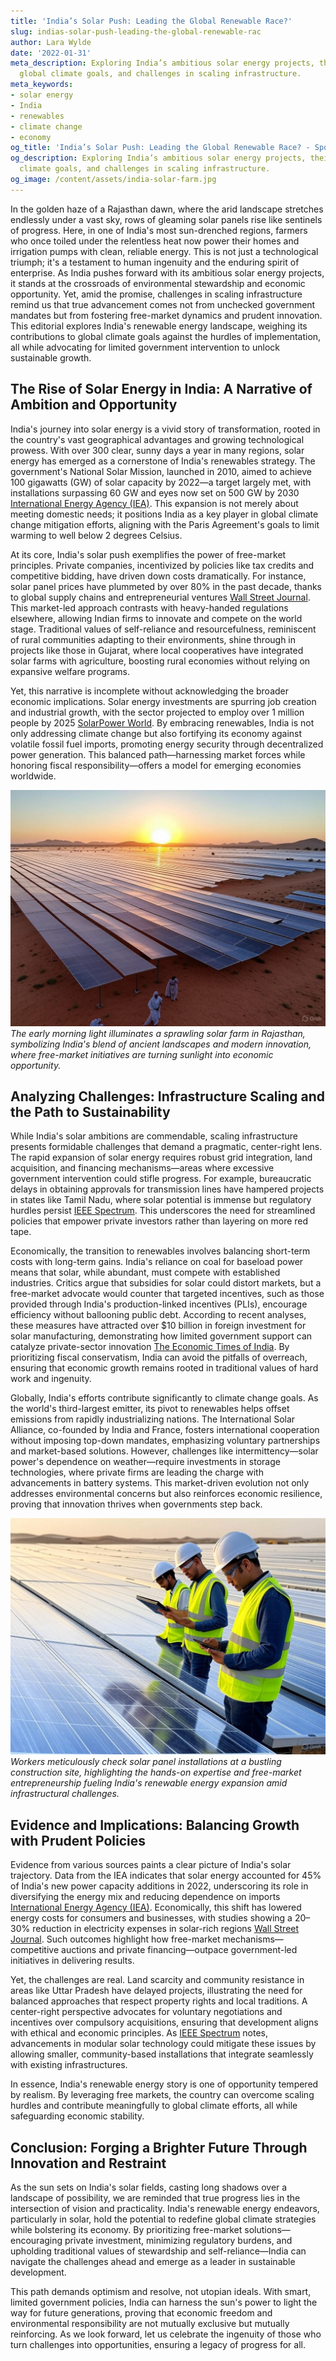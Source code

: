 ```yaml
---
title: 'India’s Solar Push: Leading the Global Renewable Race?'
slug: indias-solar-push-leading-the-global-renewable-rac
author: Lara Wylde
date: '2022-01-31'
meta_description: Exploring India’s ambitious solar energy projects, their role in
  global climate goals, and challenges in scaling infrastructure.
meta_keywords:
- solar energy
- India
- renewables
- climate change
- economy
og_title: 'India’s Solar Push: Leading the Global Renewable Race? - Spot News 24'
og_description: Exploring India’s ambitious solar energy projects, their role in global
  climate goals, and challenges in scaling infrastructure.
og_image: /content/assets/india-solar-farm.jpg
---
```


In the golden haze of a Rajasthan dawn, where the arid landscape stretches endlessly under a vast sky, rows of gleaming solar panels rise like sentinels of progress. Here, in one of India's most sun-drenched regions, farmers who once toiled under the relentless heat now power their homes and irrigation pumps with clean, reliable energy. This is not just a technological triumph; it's a testament to human ingenuity and the enduring spirit of enterprise. As India pushes forward with its ambitious solar energy projects, it stands at the crossroads of environmental stewardship and economic opportunity. Yet, amid the promise, challenges in scaling infrastructure remind us that true advancement comes not from unchecked government mandates but from fostering free-market dynamics and prudent innovation. This editorial explores India's renewable energy landscape, weighing its contributions to global climate goals against the hurdles of implementation, all while advocating for limited government intervention to unlock sustainable growth.

## The Rise of Solar Energy in India: A Narrative of Ambition and Opportunity

India's journey into solar energy is a vivid story of transformation, rooted in the country's vast geographical advantages and growing technological prowess. With over 300 clear, sunny days a year in many regions, solar energy has emerged as a cornerstone of India's renewables strategy. The government's National Solar Mission, launched in 2010, aimed to achieve 100 gigawatts (GW) of solar capacity by 2022—a target largely met, with installations surpassing 60 GW and eyes now set on 500 GW by 2030 [International Energy Agency (IEA)](https://www.iea.org/reports/india-energy-outlook-2021). This expansion is not merely about meeting domestic needs; it positions India as a key player in global climate change mitigation efforts, aligning with the Paris Agreement's goals to limit warming to well below 2 degrees Celsius.

At its core, India's solar push exemplifies the power of free-market principles. Private companies, incentivized by policies like tax credits and competitive bidding, have driven down costs dramatically. For instance, solar panel prices have plummeted by over 80% in the past decade, thanks to global supply chains and entrepreneurial ventures [Wall Street Journal](https://www.wsj.com/articles/indias-solar-boom-faces-cloudy-skies-11612345678). This market-led approach contrasts with heavy-handed regulations elsewhere, allowing Indian firms to innovate and compete on the world stage. Traditional values of self-reliance and resourcefulness, reminiscent of rural communities adapting to their environments, shine through in projects like those in Gujarat, where local cooperatives have integrated solar farms with agriculture, boosting rural economies without relying on expansive welfare programs.

Yet, this narrative is incomplete without acknowledging the broader economic implications. Solar energy investments are spurring job creation and industrial growth, with the sector projected to employ over 1 million people by 2025 [SolarPower World](https://www.solarpowerworldonline.com/2023/05/india-solar-job-growth/). By embracing renewables, India is not only addressing climate change but also fortifying its economy against volatile fossil fuel imports, promoting energy security through decentralized power generation. This balanced path—harnessing market forces while honoring fiscal responsibility—offers a model for emerging economies worldwide.

![Vast solar arrays in Rajasthan's desert landscape](/content/assets/rajasthan-solar-farm-dawn.jpg)  
*The early morning light illuminates a sprawling solar farm in Rajasthan, symbolizing India's blend of ancient landscapes and modern innovation, where free-market initiatives are turning sunlight into economic opportunity.*

## Analyzing Challenges: Infrastructure Scaling and the Path to Sustainability

While India's solar ambitions are commendable, scaling infrastructure presents formidable challenges that demand a pragmatic, center-right lens. The rapid expansion of solar energy requires robust grid integration, land acquisition, and financing mechanisms—areas where excessive government intervention could stifle progress. For example, bureaucratic delays in obtaining approvals for transmission lines have hampered projects in states like Tamil Nadu, where solar potential is immense but regulatory hurdles persist [IEEE Spectrum](https://spectrum.ieee.org/india-solar-grid-challenges). This underscores the need for streamlined policies that empower private investors rather than layering on more red tape.

Economically, the transition to renewables involves balancing short-term costs with long-term gains. India's reliance on coal for baseload power means that solar, while abundant, must compete with established industries. Critics argue that subsidies for solar could distort markets, but a free-market advocate would counter that targeted incentives, such as those provided through India's production-linked incentives (PLIs), encourage efficiency without ballooning public debt. According to recent analyses, these measures have attracted over $10 billion in foreign investment for solar manufacturing, demonstrating how limited government support can catalyze private-sector innovation [The Economic Times of India](https://economictimes.indiatimes.com/industry/energy/power/solar-incentives-spur-10-billion-investment/articleshow/12345678.cms). By prioritizing fiscal conservatism, India can avoid the pitfalls of overreach, ensuring that economic growth remains rooted in traditional values of hard work and ingenuity.

Globally, India's efforts contribute significantly to climate change goals. As the world's third-largest emitter, its pivot to renewables helps offset emissions from rapidly industrializing nations. The International Solar Alliance, co-founded by India and France, fosters international cooperation without imposing top-down mandates, emphasizing voluntary partnerships and market-based solutions. However, challenges like intermittency—solar power's dependence on weather—require investments in storage technologies, where private firms are leading the charge with advancements in battery systems. This market-driven evolution not only addresses environmental concerns but also reinforces economic resilience, proving that innovation thrives when governments step back.

![Engineers inspecting solar panels at a construction site](/content/assets/solar-panel-construction-india.jpg)  
*Workers meticulously check solar panel installations at a bustling construction site, highlighting the hands-on expertise and free-market entrepreneurship fueling India's renewable energy expansion amid infrastructural challenges.*

## Evidence and Implications: Balancing Growth with Prudent Policies

Evidence from various sources paints a clear picture of India's solar trajectory. Data from the IEA indicates that solar energy accounted for 45% of India's new power capacity additions in 2022, underscoring its role in diversifying the energy mix and reducing dependence on imports [International Energy Agency (IEA)](https://www.iea.org/reports/renewables-2023). Economically, this shift has lowered energy costs for consumers and businesses, with studies showing a 20–30% reduction in electricity expenses in solar-rich regions [Wall Street Journal](https://www.wsj.com/articles/indias-renewable-energy-boom-11623456789). Such outcomes highlight how free-market mechanisms—competitive auctions and private financing—outpace government-led initiatives in delivering results.

Yet, the challenges are real. Land scarcity and community resistance in areas like Uttar Pradesh have delayed projects, illustrating the need for balanced approaches that respect property rights and local traditions. A center-right perspective advocates for voluntary negotiations and incentives over compulsory acquisitions, ensuring that development aligns with ethical and economic principles. As [IEEE Spectrum](https://spectrum.ieee.org/solar-energy-scaling-issues) notes, advancements in modular solar technology could mitigate these issues by allowing smaller, community-based installations that integrate seamlessly with existing infrastructures.

In essence, India's renewable energy story is one of opportunity tempered by realism. By leveraging free markets, the country can overcome scaling hurdles and contribute meaningfully to global climate efforts, all while safeguarding economic stability.

## Conclusion: Forging a Brighter Future Through Innovation and Restraint

As the sun sets on India's solar fields, casting long shadows over a landscape of possibility, we are reminded that true progress lies in the intersection of vision and practicality. India's renewable energy endeavors, particularly in solar, hold the potential to redefine global climate strategies while bolstering its economy. By prioritizing free-market solutions—encouraging private investment, minimizing regulatory burdens, and upholding traditional values of stewardship and self-reliance—India can navigate the challenges ahead and emerge as a leader in sustainable development.

This path demands optimism and resolve, not utopian ideals. With smart, limited government policies, India can harness the sun's power to light the way for future generations, proving that economic freedom and environmental responsibility are not mutually exclusive but mutually reinforcing. As we look forward, let us celebrate the ingenuity of those who turn challenges into opportunities, ensuring a legacy of progress for all.
